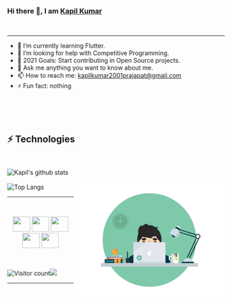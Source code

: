 ### Hi there 👋, I am [Kapil Kumar](https://kapilkumar.netlify.app)
<br/>
<hr>

- 🌱 I’m currently learning Flutter.
- 🤔 I’m looking for help with Competitive Programming.
- 🥅 2021 Goals: Start contributing in Open Source projects.
- 💬 Ask me anything you want to know about me.
- 📫 How to reach me: kapilkumar2001prajapat@gmail.com 
- ⚡ Fun fact: nothing

<br/>
<br/>


<br/>

## ⚡ Technologies

  <br/>


![Kapil's github stats](https://github-readme-stats.vercel.app/api?username=kapilkumar2001&show_icons=true&theme=radical)
<br/>
<br/>
<img src="https://raw.githubusercontent.com/nirala69/nirala69/master/70804f7e25b11f29db904f2fa7b4cd9d.gif" width="350" align='right'>
![Top Langs](https://github-readme-stats.vercel.app/api/top-langs/?username=kapilkumar2001)
<br>
<hr>
<br>
<p align="center">
    <a href="https://facebook.com/imkapil16" alt="Facebook"><img border-radius="50%" width="40px" height="35px" margin-left="25px" src="https://i.pinimg.com/474x/fc/00/61/fc0061da43b239899945b1e886faa80a.jpg"></a>
    <a href="https://www.linkedin.com/in/kapil-kumar-423993197/" alt="Linkedin"><img border-radius="50%" width="40px" height="35px" margin-left="25px" src="https://nepa.com/wp-content/uploads/2017/09/linkedin-logo.png"></a>
    <a href="https://github.com/kapilkumar2001" alt="GitHub"><img border-radius="50%" width="40px" height="35px" margin-left="25px" src="https://cdn4.iconfinder.com/data/icons/iconsimple-logotypes/512/github-512.png"></a>
    <a href="https://twitter.com/imkapil31" alt="Twitter"><img border-radius="50%" width="40px" height="35px" margin-left="25px" src="https://i.pinimg.com/originals/28/90/ba/2890bac9ba41e52707f36268231dfe9e.png"></a>
    <a href="https://www.instagram.com/imkapil16/" alt="Instagram"><img border-radius="50%" width="40px" height="35px" margin-left="25px" src="https://i.pinimg.com/originals/71/72/16/7172161b580470deb78078669236d2c1.jpg"></a>
</p>
  
<br/>

![Visitor count](https://visitor-badge.laobi.icu/badge?page_id=kapilkumar2001.kapilkumar2001)<img src="https://media.giphy.com/media/dxn6fRlTIShoeBr69N/giphy.gif" width="30">

<hr>
